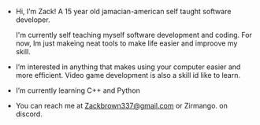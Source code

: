 - Hi, I’m Zack! A 15 year old jamacian-american self taught software developer.
  
  I'm currently self teaching myself software development and coding. For now, Im just makeing neat tools to make life easier and improove my skill.
- I’m interested in anything that makes using your computer easier and more efficient. Video game development is also a skill id like to learn.
- I’m currently learning C++ and Python
- You can reach me at Zackbrown337@gmail.com or Zirmango. on discord.
